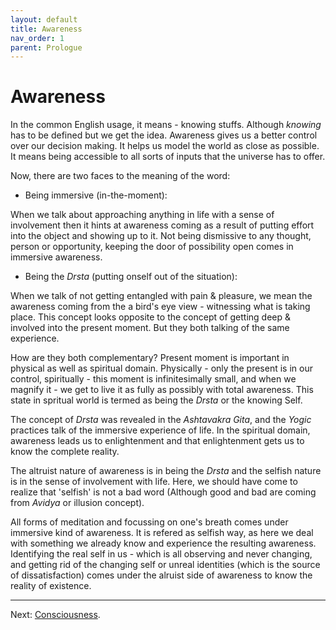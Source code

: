 ```yaml
---
layout: default
title: Awareness
nav_order: 1
parent: Prologue
---
```


# Awareness

In the common English usage, it means - knowing stuffs. Although *knowing* has to be defined but we get the idea. Awareness gives us a better control over our decision making. It helps us model the world as close as possible. It means being accessible to all sorts of inputs that the universe has to offer.

Now, there are two faces to the meaning of the word: 

- Being immersive (in-the-moment):

When we talk about approaching anything in life with a sense of involvement then it hints at awareness coming as a result of putting effort into the object and showing up to it. Not being dismissive to any thought, person or opportunity, keeping the door of possibility open comes in immersive awareness.

- Being the *Drsta* (putting onself out of the situation):

When we talk of not getting entangled with pain & pleasure, we mean the awareness coming from the a bird's eye view - witnessing what is taking place. This concept looks opposite to the concept of getting deep & involved into the present moment. But they both talking of the same experience.

How are they both complementary?
Present moment is important in physical as well as spiritual domain. Physically - only the present is in our control, spiritually - this moment is infinitesimally small, and when we magnify it - we get to live it as fully as possibly with total awareness. This state in spritual world is termed as being the *Drsta* or the knowing Self.

The concept of *Drsta* was revealed in the *Ashtavakra Gita*, and the *Yogic* practices talk of the immersive experience of life.
In the spiritual domain, awareness leads us to enlightenment and that enlightenment gets us to know the complete reality.

The altruist nature of awareness is in being the *Drsta* and the selfish nature is in the sense of involvement with life. Here, we should have come to realize that 'selfish' is not a bad word (Although good and bad are coming from *Avidya* or illusion concept).

All forms of meditation and focussing on one's breath comes under immersive kind of awareness. It is refered as selfish way, as here we deal with something we already know and experience the resulting awareness. Identifying the real self in us - which is all observing and never changing, and getting rid of the changing self or unreal identities (which is the source of dissatisfaction) comes under the alruist side of awareness to know the reality of existence.

---

Next: [Consciousness](/home/c0/conscious/).